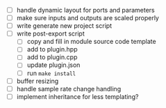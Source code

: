 - [ ] handle dynamic layout for ports and parameters
- [ ] make sure inputs and outputs are scaled properly
- [ ] write generate new project script
- [ ] write post-export script
    - [ ] copy and fill in module source code template
    - [ ] add to plugin.hpp
    - [ ] add to plugin.cpp
    - [ ] update plugin.json
    - [ ] run `make install`
- [ ] buffer resizing
- [ ] handle sample rate change handling
- [ ] implement inheritance for less templating?